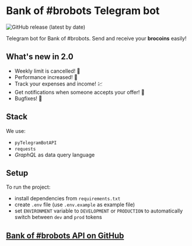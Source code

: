 # Bank of #brobots Telegram bot

![GitHub release (latest by date)](https://img.shields.io/github/v/release/andrew4ever/bank-of-brobots-bot)

Telegram bot for Bank of #brobots. Send and receive your **brocoins** easily!

## What's new in 2.0

- Weekly limit is cancelled! 🎉
- Performance increased! 🚀
- Track your expenses and income! 💹
- Get notifications when someone accepts your offer! 🔔
- Bugfixes! 🐛

## Stack

We use:

- `pyTelegramBotAPI`
- `requests`
- _GraphQL_ as data query language

## Setup

To run the project:

- install dependencies from `requirements.txt`
- create `.env` file (use `.env.example` as example file)
- set `ENVIRONMENT` variable to `DEVELOPMENT` or `PRODUCTION` to
  automatically switch between `dev` and `prod` tokens

## [Bank of #brobots API on GitHub](https://github.com/andrew4ever/bank-of-brobots-api)
